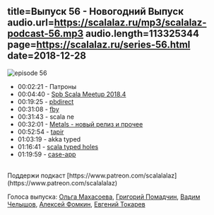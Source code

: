 title=Выпуск 56 - Новогодний Выпуск  
audio.url=https://scalalaz.ru/mp3/scalalaz-podcast-56.mp3
audio.length=113325344
page=https://scalalaz.ru/series-56.html
date=2018-12-28
----

![episode 56](https://scalalaz.ru/img/episode56.jpg)

* 00:02:21 - Патроны 
* 00:04:40 - [Spb Scala Meetup 2018.4](https://www.meetup.com/ScalaSpb/events/256998648/) 
* 00:19:25 - [pbdirect](https://github.com/btlines/pbdirect)
* 00:31:08 - [fby](https://fby.by/) 
* 00:31:43 - scala ne 
* 00:32:01 - [Metals - новый релиз и прочее](https://scalameta.org/metals/blog/2018/12/12/fast-goto-definition.html) 
* 00:52:54 - [tapir](https://github.com/softwaremill/tapir)
* 01:03:19 - akka typed 
* 01:16:41 - [scala typed holes](https://github.com/cb372/scala-typed-holes) 
* 01:19:59 - [case-app](https://github.com/alexarchambault/case-app) 

<br/>
Поддержи подкаст [https://www.patreon.com/scalalalaz](https://www.patreon.com/scalalalaz)
<br/>

Голоса выпуска:
[Ольга Махасоева](https://twitter.com/oli_kitty),
[Григорий Помадчин](https://github.com/pomadchin),
[Вадим Челышов](http://github.com/dos65),
[Алексей Фомкин](http://github.com/fomkin),
[Евгений Токарев](https://twitter.com/strobegen)

